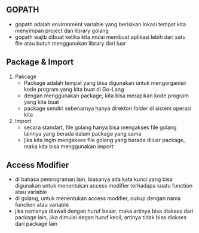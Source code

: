## GOPATH
* gopath adalah environment variable yang berisikan lokasi tempat kita menyimpan project dan library golang
* gopath wajib dibuat ketika kita mulai membuat aplikasi lebih dari satu file atau butuh menggunakan library dari luar

## Package & Import
1. Pakcage
   * Package adalah tempat yang bisa digunakan untuk mengorganisir kode program yang kita buat di Go-Lang
   * dengan menggunakan package, kita bisa merapikan kode program yang kita buat
   * package sendiri sebenarnya hanya direktori folder di sistem operasi kita
2. Import
   * secara standart, file golang hanya bisa mengakses file golang lainnya yang berada dalam package yang sama
   * jika kita ingin mengakses file golang yang berada diluar package, maka kita bisa menggunakan import 

## Access Modifier
* di bahasa pemrograman lain, biasanya ada kata kunci yang bisa digunakan untuk menentukan access modifier terhadapa suatu function atau variable
* di golang, untuk menentukan access modifier, cukup dengan nama function atau variable
* jika namanya diawali dengan huruf besar, maka artinya bisa diakses dari package lain, jika dimulai degan huruf kecil, artinya tidak bisa diakses dari package lain
